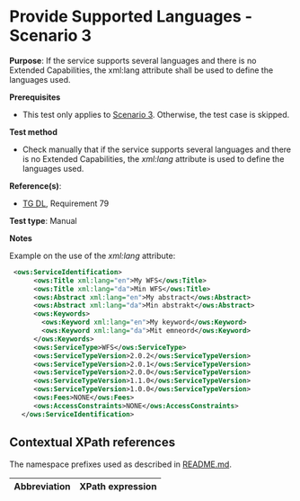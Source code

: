 # Provide Supported Languages - Scenario 3

**Purpose**: If the service supports several languages and there is no Extended Capabilities, the xml:lang attribute shall be used to define the languages used.

**Prerequisites**

* This test only applies to [Scenario 3](./README.md#scenarios). Otherwise, the test case is skipped.

**Test method**

* Check manually that if the service supports several languages and there is no Extended Capabilities, the _xml:lang_ attribute is used to define the languages used.

**Reference(s)**:

* [TG DL](./README.md#ref_TG_DL), Requirement 79

**Test type**: Manual

**Notes**

Example on the use of the _xml:lang_ attribute:

```xml
 <ows:ServiceIdentification>
      <ows:Title xml:lang="en">My WFS</ows:Title>
      <ows:Title xml:lang="da">Min WFS</ows:Title>
      <ows:Abstract xml:lang="en">My abstract</ows:Abstract>
      <ows:Abstract xml:lang="da">Min abstrakt</ows:Abstract>
      <ows:Keywords>
        <ows:Keyword xml:lang="en">My keyword</ows:Keyword>
        <ows:Keyword xml:lang="da">Mit emneord</ows:Keyword>
      </ows:Keywords>
      <ows:ServiceType>WFS</ows:ServiceType>
      <ows:ServiceTypeVersion>2.0.2</ows:ServiceTypeVersion>
      <ows:ServiceTypeVersion>2.0.1</ows:ServiceTypeVersion>
      <ows:ServiceTypeVersion>2.0.0</ows:ServiceTypeVersion>
      <ows:ServiceTypeVersion>1.1.0</ows:ServiceTypeVersion>
      <ows:ServiceTypeVersion>1.0.0</ows:ServiceTypeVersion>
      <ows:Fees>NONE</ows:Fees>
      <ows:AccessConstraints>NONE</ows:AccessConstraints>
   </ows:ServiceIdentification>
```

## Contextual XPath references

The namespace prefixes used as described in [README.md](./README#namespaces).

Abbreviation                                               |  XPath expression
---------------------------------------------------------- | -------------------------------------------------------------------------
